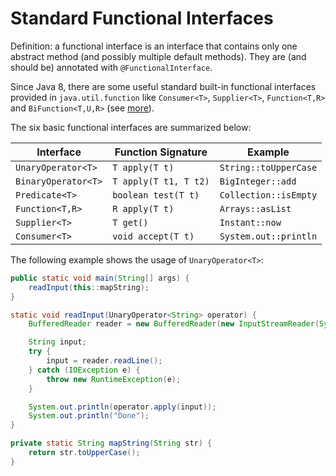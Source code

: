 # Standard Functional Interfaces

Definition: a functional interface is an interface that contains only one abstract method (and possibly multiple default methods). They are (and should be) annotated with `@FunctionalInterface`.

Since Java 8, there are some useful standard built-in functional interfaces provided in `java.util.function` like `Consumer<T>`, `Supplier<T>`, `Function<T,R>` and `BiFunction<T,U,R>` (see [more](https://docs.oracle.com/javase/8/docs/api/java/util/function/package-summary.html)).

The six basic functional interfaces are summarized below:

| Interface | Function Signature | Example |
| --------- | --------- | ------- |
| `UnaryOperator<T>` | `T apply(T t)` | `String::toUpperCase` |
| `BinaryOperator<T>` | `T apply(T t1, T t2)` | `BigInteger::add` |
| `Predicate<T>` | `boolean test(T t)` | `Collection::isEmpty` |
| `Function<T,R>` | `R apply(T t)` | `Arrays::asList` |
| `Supplier<T>` | `T get()` | `Instant::now` |
| `Consumer<T>` | `void accept(T t)` | `System.out::println` |

The following example shows the usage of `UnaryOperator<T>`:

```java
public static void main(String[] args) {
    readInput(this::mapString);
}

static void readInput(UnaryOperator<String> operator) {
    BufferedReader reader = new BufferedReader(new InputStreamReader(System.in));

    String input;
    try {
        input = reader.readLine();
    } catch (IOException e) {
        throw new RuntimeException(e);
    }

    System.out.println(operator.apply(input));
    System.out.println("Done");
}

private static String mapString(String str) {
    return str.toUpperCase();
}
```
